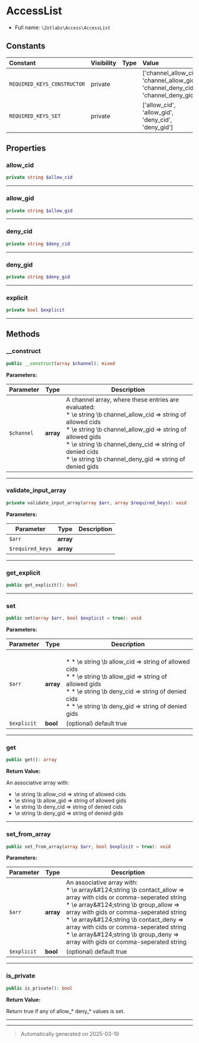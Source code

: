 
# AccessList





* Full name: `\Zotlabs\Access\AccessList`


## Constants

| Constant | Visibility | Type | Value |
|:---------|:-----------|:-----|:------|
|`REQUIRED_KEYS_CONSTRUCTOR`|private| |[&#039;channel_allow_cid&#039;, &#039;channel_allow_gid&#039;, &#039;channel_deny_cid&#039;, &#039;channel_deny_gid&#039;]|
|`REQUIRED_KEYS_SET`|private| |[&#039;allow_cid&#039;, &#039;allow_gid&#039;, &#039;deny_cid&#039;, &#039;deny_gid&#039;]|

## Properties


### allow_cid



```php
private string $allow_cid
```






***

### allow_gid



```php
private string $allow_gid
```






***

### deny_cid



```php
private string $deny_cid
```






***

### deny_gid



```php
private string $deny_gid
```






***

### explicit



```php
private bool $explicit
```






***

## Methods


### __construct



```php
public __construct(array $channel): mixed
```








**Parameters:**

| Parameter | Type | Description |
|-----------|------|-------------|
| `$channel` | **array** | A channel array, where these entries are evaluated:<br />* \e string \b channel_allow_cid =&gt; string of allowed cids<br />* \e string \b channel_allow_gid =&gt; string of allowed gids<br />* \e string \b channel_deny_cid =&gt; string of denied cids<br />* \e string \b channel_deny_gid =&gt; string of denied gids |





***

### validate_input_array



```php
private validate_input_array(array $arr, array $required_keys): void
```








**Parameters:**

| Parameter | Type | Description |
|-----------|------|-------------|
| `$arr` | **array** |  |
| `$required_keys` | **array** |  |





***

### get_explicit



```php
public get_explicit(): bool
```












***

### set



```php
public set(array $arr, bool $explicit = true): void
```








**Parameters:**

| Parameter | Type | Description |
|-----------|------|-------------|
| `$arr` | **array** | <br />*  * \e string \b allow_cid =&gt; string of allowed cids<br />*  * \e string \b allow_gid =&gt; string of allowed gids<br />*  * \e string \b deny_cid  =&gt; string of denied cids<br />*  * \e string \b deny_gid  =&gt; string of denied gids |
| `$explicit` | **bool** | (optional) default true |





***

### get



```php
public get(): array
```









**Return Value:**

An associative array with:
* \e string \b allow_cid => string of allowed cids
* \e string \b allow_gid => string of allowed gids
* \e string \b deny_cid  => string of denied cids
* \e string \b deny_gid  => string of denied gids




***

### set_from_array



```php
public set_from_array(array $arr, bool $explicit = true): void
```








**Parameters:**

| Parameter | Type | Description |
|-----------|------|-------------|
| `$arr` | **array** | An associative array with:<br />* \e array&amp;#124;string \b contact_allow =&gt; array with cids or comma-seperated string<br />* \e array&amp;#124;string \b group_allow   =&gt; array with gids or comma-seperated string<br />* \e array&amp;#124;string \b contact_deny  =&gt; array with cids or comma-seperated string<br />* \e array&amp;#124;string \b group_deny    =&gt; array with gids or comma-seperated string |
| `$explicit` | **bool** | (optional) default true |





***

### is_private



```php
public is_private(): bool
```









**Return Value:**

Return true if any of allow_* deny_* values is set.




***


***
> Automatically generated on 2025-03-19

